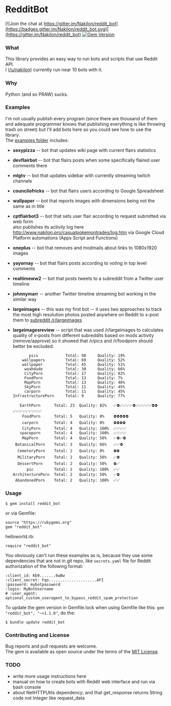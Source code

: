 # RedditBot

[![Join the chat at https://gitter.im/Nakilon/reddit_bot](https://badges.gitter.im/Nakilon/reddit_bot.svg)](https://gitter.im/Nakilon/reddit_bot)
[![Gem Version](https://badge.fury.io/rb/reddit_bot.svg)](http://badge.fury.io/rb/reddit_bot)

### What

This library provides an easy way to run bots and scripts that use Reddit API.  
I ([/u/nakilon](https://www.reddit.com/u/nakilon)) currently run near 10 bots with it.

### Why

Python (and so PRAW) sucks.

### Examples

I'm not usually publish every program (since there are thousand of them and adequate programmer knows that publishing everything is like throwing trash on street) but I'll add bots here so you could see how to use the library.  
The [examples folder](examples) includes:

* **sexypizza** -- bot that updates wiki page with current flairs statistics
* **devflairbot** -- bot that flairs posts when some specifically flaired user comments there
* **mlgtv** -- bot that updates sidebar with currently streaming twitch channels
* **councilofricks** -- bot that flairs users according to Google Spreadsheet
* **wallpaper** -- bot that reports images with dimensions being not the same as in title
* **cptflairbot3** -- bot that sets user flair according to request submitted via web form  
  also publishes its activily log here http://www.nakilon.pro/casualpokemontrades/log.htm via Google Cloud Platform automations (Apps Script and Functions)
* **oneplus** -- bot that removes and modmails about links to 1080x1920 images
* **yayornay** -- bot that flairs posts according to voting in top level comments
* **realtimeww2** -- bot that posts tweets to a subreddit from a Twitter user timeline
* **johnnymarr** -- another Twitter timeline streaming bot working in the similar way
* **largeimages** -- this was my first bot -- it uses two approaches to track the most high resolution photos posted anywhere on Reddit to x-post them to [subreddit /r/largeimages](https://www.reddit.com/r/largeimages)
* **largeimagesreview** -- script that was used /r/largeimages to calculates quality of x-posts from different subreddits based on mods activity (remove/approve) so it showed that /r/pics and /r/foodporn should better be excluded:

             pics            Total: 98     Quality: 19%  
          wallpapers         Total: 69     Quality: 52%  
          wallpaper          Total: 45     Quality: 51%  
           woahdude          Total: 30     Quality: 66%  
           CityPorn          Total: 17     Quality: 82%  
           FoodPorn          Total: 13     Quality: 7%  
           MapPorn           Total: 13     Quality: 46%  
           SkyPorn           Total: 11     Quality: 45%  
           carporn           Total: 11     Quality: 45%  
      InfrastructurePorn     Total: 9      Quality: 77%  

         EarthPorn      Total: 23  Quality: 82%   ✅⛔✅✅✅✅⛔✅✅✅✅✅⛔⛔✅✅✅✅✅✅✅✅✅  
          FoodPorn      Total: 5   Quality: 0%    ⛔⛔⛔⛔⛔                   
          carporn       Total: 4   Quality: 0%    ⛔⛔⛔⛔                    
          CityPorn      Total: 4   Quality: 100%  ✅✅✅✅                    
         spaceporn      Total: 4   Quality: 100%  ✅✅✅✅                    
          MapPorn       Total: 4   Quality: 50%   ✅⛔✅⛔                    
       BotanicalPorn    Total: 3   Quality: 66%   ✅✅⛔                     
        CemeteryPorn    Total: 2   Quality: 0%    ⛔⛔                      
        MilitaryPorn    Total: 2   Quality: 50%   ✅⛔                      
        DessertPorn     Total: 2   Quality: 50%   ⛔✅                      
            pic         Total: 2   Quality: 100%  ✅✅                      
      ArchitecturePorn  Total: 2   Quality: 50%   ✅⛔                      
       AbandonedPorn    Total: 2   Quality: 100%  ✅✅                      

### Usage

    $ gem install reddit_bot

or via Gemfile:

    source "https://rubygems.org"
    gem "reddit_bot"

helloworld.rb:

    require "reddit_bot"

You obviously can't run these examples as is, because they use some dependencies that are not in git repo, like `secrets.yaml` file for Reddit authorization of the following format:

    :client_id: Kb9.......6wBw
    :client_secret: Fqo.....................AFI
    :password: mybotpassword
    :login: MyBotUsername
    # :user_agent: optional_custom_useragent_to_bypass_reddit_spam_protection

To update the gem version in Gemfile.lock when using Gemfile like this: `gem "reddit_bot", "~>1.1.0"`, do the:

    $ bundle update reddit_bot

### Contributing and License

Bug reports and pull requests are welcome.  
The gem is available as open source under the terms of the [MIT License](http://opensource.org/licenses/MIT).

### TODO

* write more usage instructions here
* manual on how to create bots with Reddit web interface and run via bash console
* about NetHTTPUtils dependency; and that get_response returns String code not Integer like request_data

